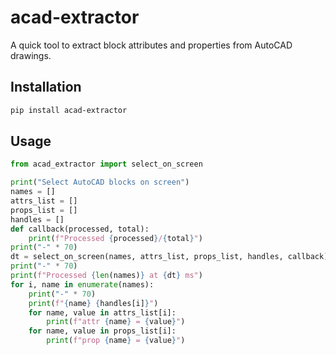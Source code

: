 # acad-extractor

A quick tool to extract block attributes and properties from AutoCAD drawings.

## Installation

```bash
pip install acad-extractor
```

## Usage

```python
from acad_extractor import select_on_screen

print("Select AutoCAD blocks on screen")
names = []
attrs_list = []
props_list = []
handles = []
def callback(processed, total):
    print(f"Processed {processed}/{total}")
print("-" * 70)
dt = select_on_screen(names, attrs_list, props_list, handles, callback)
print("-" * 70)
print(f"Processed {len(names)} at {dt} ms")
for i, name in enumerate(names):
    print("-" * 70)
    print(f"{name} {handles[i]}")
    for name, value in attrs_list[i]:
        print(f"attr {name} = {value}")
    for name, value in props_list[i]:
        print(f"prop {name} = {value}")
```
